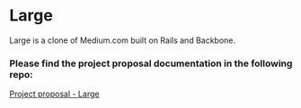 # Large

Large is a clone of Medium.com built on Rails and Backbone.

### Please find the project proposal documentation in the following repo:

[Project proposal - Large][proposal-large]

[proposal-large]: https://github.com/haleymt/project-proposal-large
